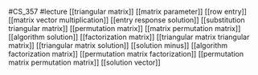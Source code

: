 #CS_357
#lecture
[[triangular matrix]]
[[matrix parameter]]
[[row entry]]
[[matrix vector multiplication]]
[[entry response solution]]
[[substitution triangular matrix]]
[[permutation matrix]]
[[matrix permutation matrix]]
[[algorithm solution]]
[[factorization matrix]]
[[triangular matrix triangular matrix]]
[[triangular matrix solution]]
[[solution minus]]
[[algorithm factorization matrix]]
[[permutation matrix factorization]]
[[permutation matrix permutation matrix]]
[[solution vector]]
